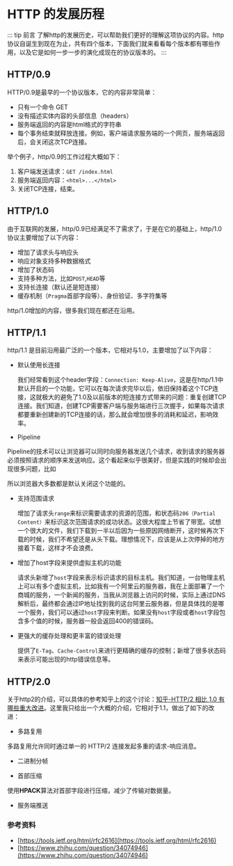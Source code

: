 # HTTP 的发展历程

::: tip 前言
了解http的发展历史，可以帮助我们更好的理解这项协议的内容。http协议自诞生到现在为止，共有四个版本，下面我们就来看看每个版本都有哪些作用，以及它是如何一步一步的演化成现在的协议版本的。
:::

## HTTP/0.9

HTTP/0.9是最早的一个协议版本，它的内容非常简单：

- 只有一个命令 GET
- 没有描述实体内容的头部信息（headers）
- 服务端返回的内容是html格式的字符串
- 每个事务结束就释放连接。例如，客户端请求服务端的一个网页，服务端返回后，会关闭这次TCP连接。

举个例子，http/0.9的工作过程大概如下：

1. 客户端发送请求：`GET /index.html`
2. 服务端返回内容：`<html>...</html>`
3. 关闭TCP连接，结束。

## HTTP/1.0

由于互联网的发展，http/0.9已经满足不了需求了，于是在它的基础上，http/1.0协议主要增加了以下内容：

- 增加了请求头与响应头
- 响应对象支持多种数据格式
- 增加了状态码
- 支持多种方法，比如`POST`,`HEAD`等
- 支持长连接（默认还是短连接）
- 缓存机制（`Pragma`首部字段等）、身份验证、多字符集等

http/1.0增加的内容，很多我们现在都还在沿用。

## HTTP/1.1

http/1.1 是目前沿用最广泛的一个版本，它相对与1.0，主要增加了以下内容：

- 默认使用长连接
  
  我们经常看到这个header字段：`Connection: Keep-Alive`，这是在http/1.1中默认开启的一个功能，它可以在每次请求完毕以后，依旧保持着这个TCP连接，这就极大的避免了1.0及以前版本的短连接方式带来的问题：重复创建TCP连接。我们知道，创建TCP需要客户端与服务端进行三次握手，如果每次请求都要重新创建新的TCP连接的话，那么就会增加很多的消耗和延迟，影响效率。

- Pipeline

Pipeline的技术可以让浏览器可以同时向服务器发送几个请求，收到请求的服务器必须按照请求的顺序来发送响应。这个看起来似乎很美好，但是实践的时候却会出现很多问题，比如

所以浏览器大多数都是默认关闭这个功能的。

- 支持范围请求

  增加了请求头`range`来标识需要请求的资源的范围，和状态码`206（Partial Content）`来标识这次范围请求的成功状态。这很大程度上节省了带宽。试想一个很大的文件，我们下载到一半以后因为一些原因网络断开，这时候再次下载的时候，我们不希望还是从头下载。理想情况下，应该是从上次停掉的地方接着下载，这样才不会浪费。

- 增加了host字段来提供虚拟主机的功能

  请求头新增了`host`字段来表示标识请求的目标主机。我们知道，一台物理主机上可以有多个虚拟主机，比如我有一个阿里云的服务器，我在上面部署了一个商城的服务，一个新闻的服务，当我从浏览器上访问的时候，实际上通过DNS解析后，最终都会通过IP地址找到我的这台阿里云服务器，但是具体找的是哪一个服务，我们可以通过`host`字段来判断。如果没有`host`字段或者`host`字段包含多个值的时候，服务器一般会返回400的错误码。

- 更强大的缓存处理和更丰富的错误处理
  
  提供了`E-Tag`、`Cache-Control`来进行更精确的缓存的控制；新增了很多状态码来表示可能出现的http错误信息等。


## HTTP/2.0

关于http2的介绍，可以具体的参考知乎上的这个讨论：[知乎-HTTP/2 相比 1.0 有哪些重大改进](https://www.zhihu.com/question/34074946)。这里我只给出一个大概的介绍，它相对于1.1，做出了如下的改进：

- 多路复用

多路复用允许同时通过单一的 HTTP/2 连接发起多重的请求-响应消息。

- 二进制分帧

- 首部压缩

使用**HPACK**算法对首部字段进行压缩，减少了传输对数据量。

- 服务端推送



### 参考资料
- [https://tools.ietf.org/html/rfc2616](https://tools.ietf.org/html/rfc2616)
- [https://www.zhihu.com/question/34074946](https://www.zhihu.com/question/34074946)